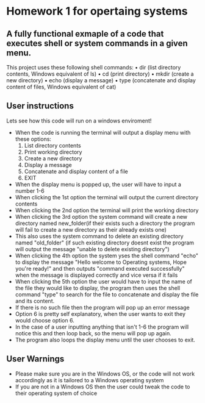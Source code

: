 # Homework 1 for opertaing systems

## A fully functional exmaple of a code that executes shell or system commands in a given menu.
This project uses these following shell commands:
• dir (list directory contents, Windows equivalent of ls)
• cd (print directory)
• mkdir (create a new directory)
• echo (display a message)
• type (concatenate and display content of files, Windows equivalent of cat)

## User instructions
Lets see how this code will run on a windows enviroment!
* When the code is running the terminal will output a display menu with these options:
  1. List directory contents
  2. Print working directory
  3. Create a new directory
  4. Display a message
  5. Concatenate and display content of a file
  6. EXIT
* When the display menu is popped up, the user will have to input a number 1-6
* When clicking the 1st option the terminal will output the current directory contents
* When clicking the 2nd option the terminal will print the working directory
* When clicking the 3rd option the system command will create a new directory named new_folder(if their exists such a directory the program will fail to create a new directory as their already exists one)
* This also uses the system command to delete an existing directory named "old_folder" (if such existing directory doesnt exist the program will output the message "unable to delete existing directory")
* When clicking the 4th option the system yses the shell command "echo" to display the message "Hello welcome to Operating systems, Hope you're ready!" and then outputs "command executed successfully" when the message is displayed correctly and vice versa if it fails
* When clicking the 5th option the user would have to input the name of the file they would like to display, the program then uses the shell command "type" to search for the file to concatenate and display the file and its content.
* If there is no such file then the program will pop up an error message
* Option 6 is pretty self explanatory, when the user wants to exit they would choose option 6.
* In the case of a user inputting anything that isn't 1-6 the program will notice this and then loop back, so the menu will pop up again.
* The program also loops the display menu until the user chooses to exit.

## User Warnings
* Please make sure you are in the Windows OS, or the code will not work accordingly as it is tailored to a Windows operating system
* If you are not in a Windows OS then the user could tweak the code to their operating system of choice
